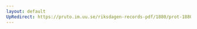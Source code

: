```yaml
---
layout: default
UpRedirect: https://pruto.im.uu.se/riksdagen-records-pdf/1880/prot-1880--ak--052/prot-1880--ak--052_009.pdf
---
```

